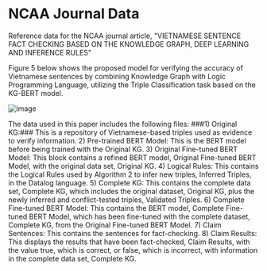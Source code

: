 # NCAA Journal Data
Reference data for the NCAA journal article, 
"VIETNAMESE SENTENCE FACT CHECKING BASED ON THE KNOWLEDGE GRAPH, DEEP LEARNING AND INFERENCE RULES"

Figure 5 below shows the proposed model for verifying the accuracy of Vietnamese sentences by combining Knowledge Graph with Logic Programming Language, utilizing the Triple Classification task based on the KG-BERT model. 

![image](https://user-images.githubusercontent.com/30404000/233814923-2c4e42f4-d5c3-4bae-a6da-73750ce6568e.png)

The data used in this paper includes the following files:
###1) Original KG:### This is a repository of Vietnamese-based triples used as evidence to verify information.
2) Pre-trained BERT Model: This is the BERT model before being trained with the Original KG. 
3) Original Fine-tuned BERT Model: This block contains a refined BERT model, Original Fine-tuned BERT Model, with the original data set, Original KG. 
4) Logical Rules: This contains the Logical Rules used by Algorithm 2 to infer new triples, Inferred Triples, in the Datalog language.
5) Complete KG: This contains the complete data set, Complete KG, which includes the original dataset, Original KG, plus the newly inferred and conflict-tested triples, Validated Triples.
6) Complete Fine-tuned BERT Model: This contains the BERT model, Complete Fine-tuned BERT Model, which has been fine-tuned with the complete dataset, Complete KG, from the Original Fine-tuned BERT Model. 
7) Claim Sentences: This contains the sentences for fact-checking.
8) Claim Results: This displays the results that have been fact-checked, Claim Results, with the value true, which is correct, or false, which is incorrect, with information in the complete data set, Complete KG.

